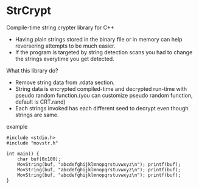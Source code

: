 # StrCrypt
Compile-time string crypter library for C++

- Having plain strings stored in the binary file or in memory can help reversering attempts to be much easier.
- If the program is targeted by string detection scans you had to change the strings everytime you get detected.

What this library do?
- Remove string data from .rdata section.
- String data is encrypted compiled-time and decrypted run-time with pseudo random function.(you can customize pseudo random function, default is CRT.rand)
- Each strings invoked has each different seed to decrypt even though strings are same.

example
```
#include <stdio.h>
#include "movstr.h"

int main() {
	char buf[0x100];
	MovString(buf, "abcdefghijklmnopqrstuvwxyz\n"); printf(buf);
	MovString(buf, "abcdefghijklmnopqrstuvwxyz\n"); printf(buf);
	MovString(buf, "abcdefghijklmnopqrstuvwxyz\n"); printf(buf);
}
```
